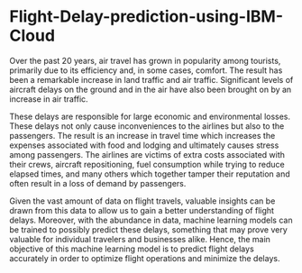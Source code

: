 # Flight-Delay-prediction-using-IBM-Cloud

Over the past 20 years, air travel has grown in popularity among tourists, primarily due to its efficiency and, in some cases, comfort. The result has been a remarkable increase in land traffic and air traffic. Significant levels of aircraft delays on the ground and in the air have also been brought on by an increase in air traffic.

These delays are responsible for large economic and environmental losses. These delays not only cause inconveniences to the airlines but also to the passengers. The result is an increase in travel time which increases the expenses associated with food and lodging and ultimately causes stress among passengers. The airlines are victims of extra costs associated with their crews, aircraft repositioning, fuel consumption while trying to reduce elapsed times, and many others which together tamper their reputation and often result in a loss of demand by passengers.

Given the vast amount of data on flight travels, valuable insights can be drawn from this data to allow us to gain a better understanding of flight delays. Moreover, with the abundance in data, machine learning models can be trained to possibly predict these delays, something that may prove very valuable for individual travelers and businesses alike. Hence, the main objective of this machine learning model is to predict flight delays accurately in order to optimize flight operations and minimize the delays.
